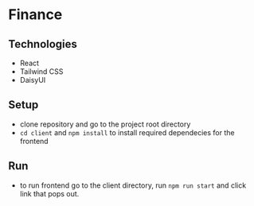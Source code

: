 # Finance

## Technologies
- React
- Tailwind CSS
- DaisyUI

## Setup
- clone repository and go to the project root directory
- `cd client` and `npm install` to install required dependecies for the frontend

## Run 
- to run frontend go to the client directory, run `npm run start` and click link that pops out.
